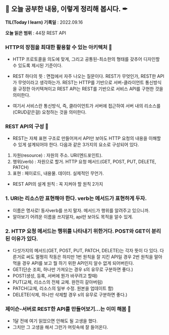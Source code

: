 ## 📕 오늘 공부한 내용, 이렇게 정리해 봅시다. ✒

**TIL(Today I learn) 기록일** : 2022.09.16

**오늘 읽은 범위** : 44장 REST API

### HTTP의 장점을 최대한 활용할 수 있는 아키텍처 📑

- HTTP 프로토콜을 의도에 맞게, 그리고 공통된-최소한의 형태를 갖추어 디자인할 수 있도록 제시된 기준이다.

- REST 하다의 뜻 : 면접에서 자주 나오는 질문이다. REST가 무엇인가, REST한 API가 무엇이라고 생각하는가. REST는 HTTP를 기반으로 서버-클라이언트 통신방식을 규정한 아키텍쳐이고 REST API는 REST를 기반으로 서비스 API를 구현한 것을 의미한다.

- 여기서 서비스란 통신방식, 즉, 클라이언트가 서버에 접근하여 서버 내의 리소스를(CRUD같은걸) 요청하는 것을 의미한다.

### REST API의 구성 📑

- REST는 자체 표현 구조로 만들어져서 API만 보아도 HTTP 요청의 내용을 이해할 수 있게 설계되어야 한다. 다음과 같은 3가지의 요소로 구성되어 있다.

1. 자원(resource) : 자원의 주소. URI(엔드포인트).
2. 행위(verb) : 자원으로 할거. HTTP 요청 메서드(GET, POST, PUT, DELETE, PATCH)
3. 표현 : 페이로드, 내용물. 데이터. 실제적인 무언가.

- REST API의 설계 원칙 : 꼭 지켜야 할 원칙 2가지

### 1. URI는 리소스만 표현해야 한다. verb는 메서드가 표현하게 두자.

- 이름은 명사로! 동사verb를 쓰지 말자. 메서드가 행위를 알려주고 있으니까.
- 알아보기 어려운 이름을 쓰지말자, api만 보아도 목적을 알수 있게.

### 2. HTTP 요청 메서드는 행위를 나타내기 위한거다. POST와 GET이 분리된 이유가 있다.

- 다섯가지의 메서드(GET, POST, PUT, PATCH, DELETE)는 각자 뜻이 다 있다. 다른거로 써도 멀쩡히 작동은 하지만 1번 원칙을 잘 지킨 API일 경우 2번 원칙을 말아먹을 경우 API를 보고 뭘 하기 위한 API인지 알수 없게 되어버린다.
- GET(단순 조회, 하나만 가져오는 경우 s의 유무로 구분하면 좋다.)
- POST(생성, 등록, 서버에 뭔가 바꾸려고 할때)
- PUT(교체, 리소스의 전체 교체. 완전히 갈아버림)
- PATCH(교체, 리소스의 일부 수정. 원본을 업데이트 함)
- DELETE(삭제, 하나만 삭제할 경우 s의 유무로 구분하면 좋다.)

### 제이슨-서버로 REST한 API를 만들어보기...는 이미 해봄 📑

- 1달 전에 여기 읽었으면 안해도 될 고생을 했다.
- 그치만 그 고생을 해서 그런가 머릿속에 잘 들어온다.
